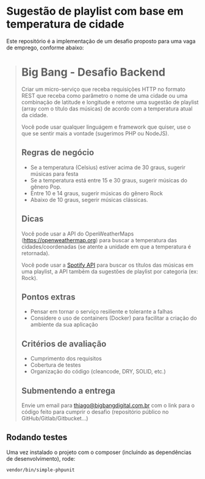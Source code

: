 # Sugestão de playlist com base em temperatura de cidade

Este repositório é a implementação de um desafio proposto para uma vaga de emprego, conforme abaixo:

> # Big Bang - Desafio Backend
>
> Criar um micro-serviço que receba requisições HTTP no formato REST que receba como parâmetro o nome de uma cidade ou uma combinação de latitude e longitude e retorne uma sugestão de playlist (array com o título das músicas) de acordo com a temperatura atual da cidade.
>
> Você pode usar qualquer linguágem e framework que quiser, use o que se sentir mais a vontade (sugerimos PHP ou NodeJS).
>
> ## Regras de negócio
> * Se a temperatura (Celsius) estiver acima de 30 graus, sugerir músicas para festa
> * Se a temperatura está entre 15 e 30 graus, sugerir músicas do gênero Pop.
> * Entre 10 e 14 graus, sugerir músicas do gênero Rock
> * Abaixo de 10 graus, segerir músicas clássicas.
>
> ## Dicas
>
> Você pode usar a API do OpenWeatherMaps (https://openweathermap.org) para buscar a temperatura das cidades/coordenadas (se atente a unidade em que a temperatura é retornada).
>
> Você pode usar a [Spotify API](https://developer.spotify.com/documentation/web-api/quick-start/) para buscar os títulos das músicas em uma playlist, a API também da sugestões de playlist por categoria (ex: Rock).
>
> ## Pontos extras
>
> * Pensar em tornar o serviço resiliente e tolerante a falhas
> * Considere o uso de containers (Docker) para facilitar a criação do ambiente da sua aplicação
>
> ## Critérios de avaliação
> * Cumprimento dos requisitos
> * Cobertura de testes
> * Organização do código (cleancode, DRY, SOLID, etc.)
>
> ## Submentendo a entrega
>
> Envie um email para thiago@bigbangdigital.com.br com o link para o código feito para cumprir o desafio (repositório público no GitHub/Gitlab/Gitbucket...)


## Rodando testes

Uma vez instalado o projeto com o composer (incluíndo as dependências de desenvolvimento), rode:
```bash
vendor/bin/simple-phpunit
```
